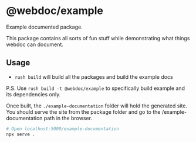 # @webdoc/example

Example documented package.

This package contains all sorts of fun stuff while demonstrating what things webdoc can document.

## Usage

* `rush build` will build all the packages and build the example docs

P.S.
Use `rush build -t @webdoc/example` to specifically build example and its dependencies only.

Once built, the `./example-documentation` folder will hold the generated site. You should serve the
site from the package folder and go to the /example-documentation path in the browser.

```bash
# Open localhost:5000/example-documentation
npx serve .
```